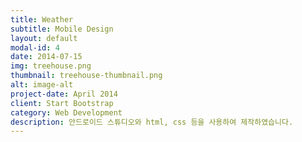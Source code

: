 ```yaml
---
title: Weather
subtitle: Mobile Design
layout: default
modal-id: 4
date: 2014-07-15
img: treehouse.png
thumbnail: treehouse-thumbnail.png
alt: image-alt
project-date: April 2014
client: Start Bootstrap
category: Web Development
description: 안드로이드 스튜디오와 html, css 등을 사용하여 제작하였습니다.
---
```

